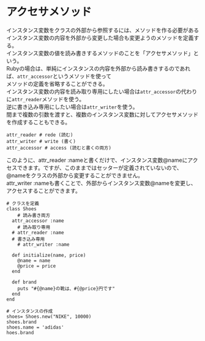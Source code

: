 # アクセサメソッド
インスタンス変数をクラスの外部から参照するには、メソッドを作る必要がある<br>
インスタンス変数の内容を外部から変更した場合も変更ようのメソッドを定義する。<br>
インスタンス変数の値を読み書きするメソッドのことを「アクセサメソッド」という。<br>
Rubyの場合は、単純にインスタンスの内容を外部から読み書きするのであれば、`attr_accessor`というメソッドを使って<br>
メソッドの定義を省略することができる。<br>
インスタンス変数の内容を読み取り専用にしたい場合は`attr_accessor`の代わりに`attr_reader`メソッドを使う。<br>
逆に書き込み専用にしたい場合は`attr_writer`を使う。<br>
間まで複数の引数を渡すと、複数のインスタンス変数に対してアクセサメソッドを作成することもできる。<br>
```
attr_reader # rede (読む)
attr_writer # write (書く)
attr_accessor # access (読むと書くの両方)
```
このように、attr_reader :nameと書くだけで、インスタンス変数@nameにアクセスできます。ですが、このままではセッターが定義されていないので、@nameをクラスの外部から変更することができません。<br>
attr_writer :nameも書くことで、外部からインスタンス変数@nameを変更し、アクセスすることができます。<br>



```
# クラスを定義
class Shoes
	# 読み書き両方
  attr_accessor :name
	# 読み取り専用
  # attr_reader :name
  # 書き込み専用
	# attr_writer :name

  def initialize(name, price)
    @name = name
    @price = price
  end

  def brand
    puts "#{@name}の靴は、#{@price}円です"
  end
end

# インスタンスの作成
shoes= Shoes.new("NIKE", 10000)
shoes.brand
shoes.name = 'adidas'
hoes.brand
```
